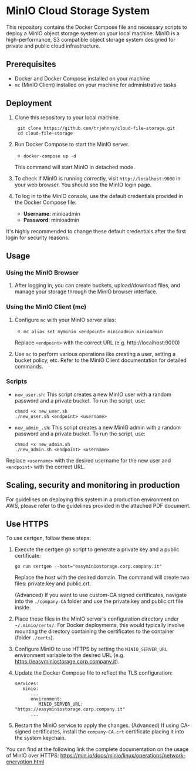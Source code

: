 # MinIO Cloud Storage System

This repository contains the Docker Compose file and necessary scripts to deploy a MinIO object storage system on your local machine. MinIO is a high-performance, S3 compatible object storage system designed for private and public cloud infrastructure.

## Prerequisites

- Docker and Docker Compose installed on your machine
- `mc` (MinIO Client) installed on your machine for administrative tasks

## Deployment

1. Clone this repository to your local machine.
   ```
    git clone https://github.com/trjohnny/cloud-file-storage.git
    cd cloud-file-storage
   ```
2. Run Docker Compose to start the MinIO server.
    - `docker-compose up -d`
   
   This command will start MinIO in detached mode.

3. To check if MinIO is running correctly, visit `http://localhost:9000` in your web browser. You should see the MinIO login page.

4. To log in to the MinIO console, use the default credentials provided in the Docker Compose file:
   - **Username**: minioadmin
   - **Password**: minioadmin


It's highly recommended to change these default credentials after the first login for security reasons.

## Usage

### Using the MinIO Browser

1. After logging in, you can create buckets, upload/download files, and manage your storage through the MinIO browser interface.

### Using the MinIO Client (mc)

1. Configure `mc` with your MinIO server alias:
    - `mc alias set myminio <endpoint> minioadmin minioadmin`
      
   Replace `<endpoint>` with the correct URL (e.g. http://localhost:9000)

2. Use `mc` to perform various operations like creating a user, setting a bucket policy, etc. Refer to the MinIO Client documentation for detailed commands.

### Scripts

- `new_user.sh`: This script creates a new MinIO user with a random password and a private bucket. To run the script, use:
    ```
    chmod +x new_user.sh
    ./new_user.sh <endpoint> <username>
    ```

- `new_admin_.sh`: This script creates a new MinIO admin with a random password and a private bucket. To run the script, use:
    ```
    chmod +x new_admin.sh
    ./new_admin.sh <endpoint> <username>
    ```


Replace `<username>` with the desired username for the new user and `<endpoint>` with the correct URL.

## Scaling, security and monitoring in production

For guidelines on deploying this system in a production environment on AWS, please refer to the guidelines provided in the attached PDF document.

## Use HTTPS

To use certgen, follow these steps:

1. Execute the certgen go script to generate a private key and a public certificate:
   ```
   go run certgen --host="easyminiostorage.corp.company.it"
   ```
   Replace the host with the desired domain. The command will create two files: private.key and public.crt.

   (Advanced) If you want to use custom-CA signed certificates, navigate into the `./company-CA` folder and use the private.key and public.crt file inside.

2. Place these files in the MinIO server's configuration directory under `~/.minio/certs/`. For Docker deployments, this would typically involve mounting the directory containing the certificates to the container (folder `./certs`).

3. Configure MinIO to use HTTPS by setting the `MINIO_SERVER_URL` environment variable to the desired URL (e.g. https://easyminiostorage.corp.company.it).

4. Update the Docker Compose file to reflect the TLS configuration:

   ```
   services:
      minio:
         ...
         environment:
            MINIO_SERVER_URL: "https://easyminiostorage.corp.company.it"
         ...
   ```

5. Restart the MinIO service to apply the changes. (Advanced) If using CA-signed certificates, install the `company-CA.crt` certificate placing it into the system keychain.

You can find at the following link the complete documentation on the usage of MinIO over HTTPS: https://min.io/docs/minio/linux/operations/network-encryption.html